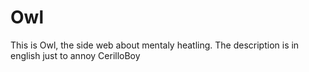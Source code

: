 # Owl
 This is Owl, the side web about mentaly heatling. The description is in english just to annoy CerilloBoy
